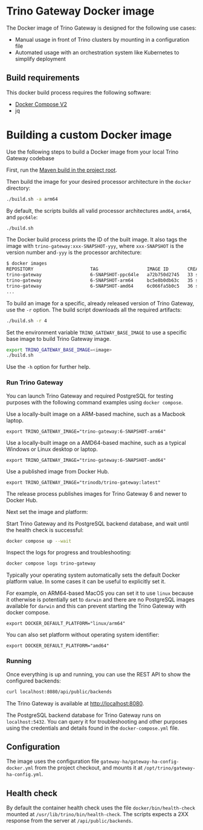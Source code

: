 # Trino Gateway Docker image

The Docker image of Trino Gateway is designed for the following use cases:

* Manual usage in front of Trino clusters by mounting in a configuration file
* Automated usage with an orchestration system like Kubernetes to simplify
  deployment

## Build requirements

This docker build process requires the following software:

* [Docker Compose V2](https://docs.docker.com/compose/)
* jq

# Building a custom Docker image

Use the following steps to build a Docker image from your local Trino Gateway
codebase

First, run the [Maven build in the project root](../docs/development.md).

Then build the image for your desired processor architecture in the `docker` directory:

```bash
./build.sh -a arm64
```

By default, the scripts builds all valid processor architectures `amd64`,
`arm64`, and `ppc64le`:

```bash
./build.sh
```

The Docker build process prints the ID of the built image. It also tags the
image with `trino-gateway:xxx-SNAPSHOT-yyy`, where `xxx-SNAPSHOT` is the version
number and`-yyy` is the processor architecture:

```bash
$ docker images
REPOSITORY                     TAG                  IMAGE ID       CREATED          SIZE
trino-gateway                  6-SNAPSHOT-ppc64le   a72b750d2745   33 seconds ago   547MB
trino-gateway                  6-SNAPSHOT-arm64     bc5e8b0db63c   35 seconds ago   523MB
trino-gateway                  6-SNAPSHOT-amd64     6c066fa5b0c5   36 seconds ago   518MB
...
```

To build an image for a specific, already released version of Trino Gateway, use
the `-r` option. The build script downloads all the required artifacts:

```bash
./build.sh -r 4
```

Set the environment variable `TRINO_GATEWAY_BASE_IMAGE` to use a specific base image
to build Trino Gateway image.

```bash
export TRINO_GATEWAY_BASE_IMAGE=<image>
./build.sh
```

Use the `-h` option for further help.

### Run Trino Gateway

You can launch Trino Gateway and required PostgreSQL for testing purposes with
the following command examples using `docker compose`.

Use a locally-built image on a ARM-based machine, such as a Macbook laptop.

```shell
export TRINO_GATEWAY_IMAGE="trino-gateway:6-SNAPSHOT-arm64"
```

Use a locally-built image on a AMD64-based machine, such as a typical Windows
or Linux desktop or laptop.

```shell
export TRINO_GATEWAY_IMAGE="trino-gateway:6-SNAPSHOT-amd64"
```

Use a published image from Docker Hub.

```shell
export TRINO_GATEWAY_IMAGE="trinodb/trino-gateway:latest"
```

The release process publishes images for Trino Gateway 6 and newer to Docker Hub.

Next set the image and platform:

Start Trino Gateway and its PostgreSQL backend database, and wait until the 
health check is successful:

```bash
docker compose up --wait
```

Inspect the logs for progress and troubleshooting:

```bash
docker compose logs trino-gateway
```

Typically your operating system automatically sets the default Docker platform
value. In some cases it can be useful to explicitly set it.

For example, on ARM64-based MacOS you can set it to use `linux` because it 
otherwise is potentially set to `darwin` and there are no PostgreSQL images 
available for `darwin` and this can prevent starting the Trino Gateway with
docker compose.

```shell
export DOCKER_DEFAULT_PLATFORM="linux/arm64"
```

You can also set platform without operating system identifier:

```shell 
export DOCKER_DEFAULT_PLATFORM="amd64"
```

### Running

Once everything is up and running, you can use the REST API to show the
configured backends:

```bash
curl localhost:8080/api/public/backends
```

The Trino Gateway is available at [http://localhost:8080](http://localhost:8080).

The PostgreSQL backend database for Trino Gateway runs on `localhost:5432`. You
can query it for troubleshooting and other purposes using the credentials and
details found in the `docker-compose.yml` file.

## Configuration

The image uses the configuration file `gateway-ha/gateway-ha-config-docker.yml`
from the project checkout, and mounts it at `/opt/trino/gateway-ha-config.yml`.

## Health check

By default the container health check uses the file `docker/bin/health-check`
mounted at `/usr/lib/trino/bin/health-check`. The scripts expects a 2XX response
from the server at `/api/public/backends`.
